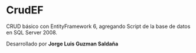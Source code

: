 #  <b>CrudEF</b>
CRUD básico con EntityFramework 6, agregando Script de la base de datos en SQL Server 2008.


Desarrollado por <b>Jorge Luis Guzman Saldaña</b>
